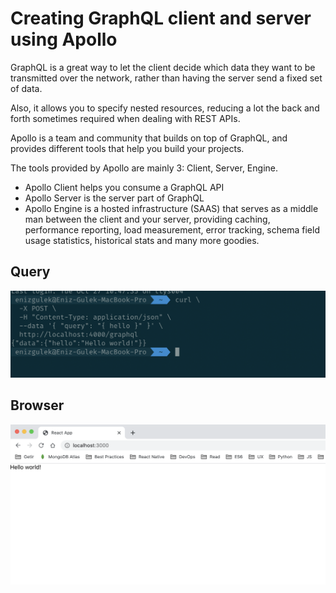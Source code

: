# Creating GraphQL client and server using Apollo

GraphQL is a great way to let the client decide which data they want to be transmitted over the network, rather than having the server send a fixed set of data.

Also, it allows you to specify nested resources, reducing a lot the back and forth sometimes required when dealing with REST APIs.

Apollo is a team and community that builds on top of GraphQL, and provides different tools that help you build your projects.

The tools provided by Apollo are mainly 3: Client, Server, Engine.

- Apollo Client helps you consume a GraphQL API
- Apollo Server is the server part of GraphQL
- Apollo Engine is a hosted infrastructure (SAAS) that serves as a middle man between the client and your server, providing caching, performance reporting, load measurement, error tracking, schema field usage statistics, historical stats and many more goodies. 

## Query
![curl.png](./assets/curl.png)

## Browser
![browser.png](./assets/browser.png)